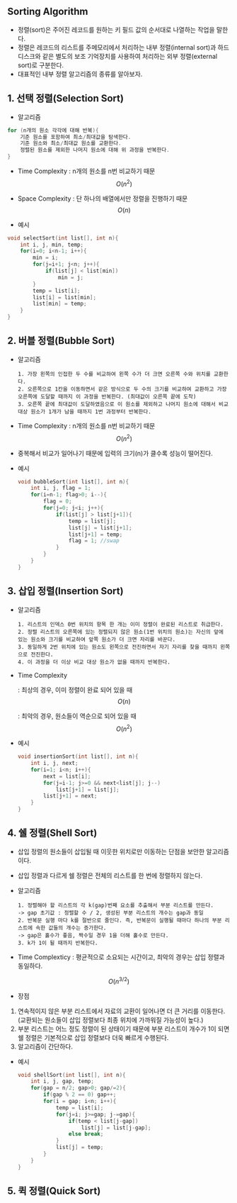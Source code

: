 ## Sorting Algorithm

- 정렬(sort)은 주어진 레코드를 원하는 키 필드 값의 순서대로 나열하는 작업을 말한다.
- 정렬은 레코드의 리스트를 주메모리에서 처리하는 내부 정렬(internal sort)과 하드 디스크와 같은 별도의 보조 기억장치를 사용하여 처리하는 외부 정렬(external sort)로 구분한다.
- 대표적인 내부 정렬 알고리즘의 종류를 알아보자.



## 1. 선택 정렬(Selection Sort)

- 알고리즘

```c
for (n개의 원소 각각에 대해 반복){
	기준 원소를 포함하여 최소/최대값을 탐색한다.
	기준 원소와 최소/최대값 원소를 교환한다.
	정렬된 원소를 제외한 나머지 원소에 대해 위 과정을 반복한다.
}
```

- Time Complexity : n개의 원소를 n번 비교하기 때문
  $$
  O(n^2)
  $$
  

- Space Complexity : 단 하나의 배열에서만 정렬을 진행하기 때문
  $$
  O(n)
  $$
  

- 예시

```c
void selectSort(int list[], int n){
	int i, j, min, temp;
	for(i=0; i<n-1; i++){
		min = i;
		for(j=i+1; j<n; j++){
			if(list[j] < list[min])
				min = j;
		}
		temp = list[i];
		list[i] = list[min];
		list[min] = temp;
	}
}
```



## 2. 버블 정렬(Bubble Sort)

- 알고리즘

  ```
  1. 가장 왼쪽의 인접한 두 수를 비교하여 왼쪽 수가 더 크면 오른쪽 수와 위치를 교환한다.
  2. 오른쪽으로 1칸을 이동하면서 같은 방식으로 두 수의 크기를 비교하여 교환하고 가장 오른쪽에 도달할 때까지 이 과정을 반복한다. (최대값이 오른쪽 끝에 도착)
  3. 오른쪽 끝에 최대값이 도달하였음으로 이 원소를 제외하고 나머지 원소에 대해서 비교 대상 원소가 1개가 남을 때까지 1번 과정부터 반복한다.
  ```

- Time Complexity : n개의 원소를 n번 비교하기 때문
  $$
  O(n^2)
  $$
  

- 중복해서 비교가 일어나기 때문에 입력의 크기(n)가 클수록 성능이 떨어진다.

- 예시

  ```c
  void bubbleSort(int list[], int n){
      int i, j, flag = 1;
      for(i=n-1; flag>0; i--){
          flag = 0;
          for(j=0; j<i; j++){
              if(list[j] > list[j+1]){
                  temp = list[j];
                  list[j] = list[j+1];
                  list[j+1] = temp;
                  flag = 1; //swap
              }
          }
      }
  }
  ```

  

## 3. 삽입 정렬(Insertion Sort)

- 알고리즘

  ```
  1. 리스트의 인덱스 0번 위치의 항목 한 개는 이미 정렬이 완료된 리스트로 취급한다.
  2. 정렬 리스트의 오른쪽에 있는 정렬되지 않은 원소(1번 위치의 원소)는 자신의 앞에 있는 원소와 크기를 비교하여 앞쪽 원소가 더 크면 자리를 바꾼다.
  3. 동일하게 2번 위치에 있는 원소도 왼쪽으로 전진하면서 자기 자리를 찾을 때까지 왼쪽으로 전진한다.
  4. 이 과정을 더 이상 비교 대상 원소가 없을 때까지 반복한다.
  ```

- Time Complexity 

  : 최상의 경우, 이미 정렬이 완료 되어 있을 때
  $$
  O(n)
  $$
  

  : 최악의 경우, 원소들이 역순으로 되어 있을 때
  $$
  O(n^2)
  $$
  

- 예시

  ```c
  void insertionSort(int list[], int n){
      int i, j, next;
      for(i=1; i<n; i++){
          next = list[i];
          for(j=i-1; j>=0 && next<list[j]; j--)
              list[j+1] = list[j];
          list[j+1] = next;
      }
  }
  ```



## 4. 쉘 정렬(Shell Sort)

- 삽입 정렬의 원소들이 삽입될 때 이웃한 위치로만 이동하는 단점을 보안한 알고리즘이다.

- 삽입 정렬과 다르게 쉘 정렬은 전체의 리스트를 한 번에 정렬하지 않는다.

- 알고리즘

  ```
  1. 정렬해야 할 리스트의 각 k(gap)번째 요소를 추출해서 부분 리스트를 만든다.
  -> gap 초기값 : 정렬할 수 / 2, 생성된 부분 리스트의 개수는 gap과 동일
  2. 반복문 실행 마다 k를 절반으로 줄인다. 즉, 반복문이 실행될 때마다 하나의 부분 리스트에 속한 값들의 개수는 증가한다.
  -> gap은 홀수가 좋음, 짝수일 경우 1을 더해 홀수로 만든다.
  3. k가 1이 될 때까지 반복한다.
  ```

- Time Complexticy : 평균적으로 소요되는 시간이고, 최악의 경우는 삽입 정렬과 동일하다.

$$
O (n^{3/2})
$$

- 장점

1. 연속적이지 않은 부분 리스트에서 자료의 교환이 일어나면 더 큰 거리를 이동한다. (교환되는 원소들이 삽입 정렬보다 최종 위치에 가까워질 가능성이 높다.)
2. 부분 리스트는 어느 정도 정렬이 된 상태이기 때문에 부분 리스트이 개수가 1이 되면 쉘 정렬은 기본적으로 삽입 정렬보다 더욱 빠르게 수행된다.
3. 알고리즘이 간단하다.

- 예시

  ```c
  void shellSort(int list[], int n){
      int i, j, gap, temp;
      for(gap = n/2; gap>0; gap/=2){
          if(gap % 2 == 0) gap++;
          for(i = gap; i<n; i++){
              temp = list[i];
              for(j=i; j>=gap; j-=gap){
                  if(temp < list[j-gap])
                      list[j] = list[j-gap];
                  else break;
              }
              list[j] = temp;
          }
      }
  }
  ```



## 5. 퀵 정렬(Quick Sort)


